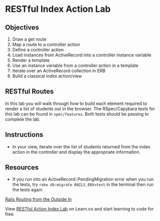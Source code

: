 # RESTful Index Action Lab

## Objectives

1. Draw a get route
2. Map a route to a controller action
3. Define a controller action
4. Load instances from ActiveRecord into a controller instance variable
5. Render a template
6. Use an instance variable from a controller action in a template
7. Iterate over an ActiveRecord collection in ERB
8. Build a classical index action/view

## RESTful Routes

In this lab you will walk through how to build each element required to render a
list of students out in the browser. The RSpec/Capybara tests for this lab can
be found in `spec/features`. Both tests should be passing to complete the lab.

## Instructions

<!-- - Run `bundle install` from your terminal -->

<!-- - Create a controller for students and have it inherit from
  ApplicationController -->
  
<!-- - Create a route for the path `/students` that maps to a StudentsController "index" action. -->

<!-- - Add a controller action to the StudentsController named `index` -->

<!-- - Have the new `index` action pull in a list of all of the students with `Student.all` and store it in an instance variable -->

<!-- - Create an `index.html.erb` view file and render it from your `Students#index` action.  The `index.html.erb` file should be placed within a `views/students` folder.   -->

- In your view, iterate over the list of students returned from the index action in the controller and display the appropriate information. 

## Resources

- If you run into an ActiveRecord::PendingMigration error when you run the
  tests, try `rake db:migrate RAILS_ENV=test` in the terminal then run the tests
  again

[Rails Routing from the Outside In](http://edgeguides.rubyonrails.org/routing.html)

<p data-visibility='hidden'>View <a href='https://learn.co/lessons/rails-restful-index-action-lab'>RESTful Action Index Lab</a> on Learn.co and start learning to code for free.</p>
